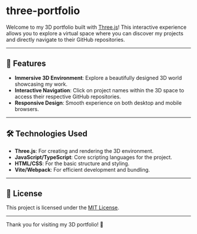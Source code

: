 # three-portfolio

Welcome to my 3D portfolio built with [Three.js](https://threejs.org/)! This interactive experience allows you to explore a virtual space where you can discover my projects and directly navigate to their GitHub repositories.

---

## 🎨 Features

- **Immersive 3D Environment**: Explore a beautifully designed 3D world showcasing my work.
- **Interactive Navigation**: Click on project names within the 3D space to access their respective GitHub repositories.
- **Responsive Design**: Smooth experience on both desktop and mobile browsers.

---


## 🛠️ Technologies Used

- **Three.js**: For creating and rendering the 3D environment.
- **JavaScript/TypeScript**: Core scripting languages for the project.
- **HTML/CSS**: For the basic structure and styling.
- **Vite/Webpack**: For efficient development and bundling.

---

## 📜 License

This project is licensed under the [MIT License](LICENSE).

---

Thank you for visiting my 3D portfolio! 🚀

